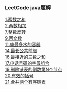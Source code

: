 ### LeetCode java题解

[1.两数之和](src/main/java/com/leetcode/editor/cn/TwoSum.md)  
[2.两数相加](src/main/java/com/leetcode/editor/cn/AddTwoNumbers.md)  
[7.整数反转](src/main/java/com/leetcode/editor/cn/ReverseInteger.md)  
[9.回文数](src/main/java/com/leetcode/editor/cn/PalindromeNumber.md)  
[11.盛最多水的容器](src/main/java/com/leetcode/editor/cn/ContainerWithMostWater.md)  
[14.最长公共前缀](src/main/java/com/leetcode/editor/cn/LongestCommonPrefix.md)  
[16.最接近的三数之和](src/main/java/com/leetcode/editor/cn/ThreeSumClosest.md)  
[17.电话号码的字母组合](src/main/java/com/leetcode/editor/cn/LetterCombinationsOfAPhoneNumber.md)  
[19.删除链表的倒数第N个节点](src/main/java/com/leetcode/editor/cn/RemoveNthNodeFromEndOfList.md)  
[20.有效的括号](src/main/java/com/leetcode/editor/cn/ValidParentheses.md)  
[21.合并两个有序链表](com/leetcode/editor/cn/MergeTwoSortedLists.md)  
[]()  
[]()  
[]()  
[]()  
[]()  